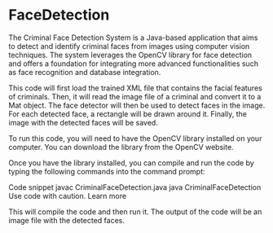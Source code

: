 # FaceDetection
The Criminal Face Detection System is a Java-based application that aims to detect and identify criminal faces from images using computer vision techniques. The system leverages the OpenCV library for face detection and offers a foundation for integrating more advanced functionalities such as face recognition and database integration.

This code will first load the trained XML file that contains the facial features of criminals. Then, it will read the image file of a criminal and convert it to a Mat object. The face detector will then be used to detect faces in the image. For each detected face, a rectangle will be drawn around it. Finally, the image with the detected faces will be saved.

To run this code, you will need to have the OpenCV library installed on your computer. You can download the library from the OpenCV website.

Once you have the library installed, you can compile and run the code by typing the following commands into the command prompt:

Code snippet
javac CriminalFaceDetection.java
java CriminalFaceDetection
Use code with caution. Learn more

This will compile the code and then run it. The output of the code will be an image file with the detected faces.
